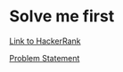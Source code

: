 # Solve me first

[Link to HackerRank](https://www.hackerrank.com/challenges/solve-me-first/problem)

[Problem Statement](solve-me-first-English.pdf)